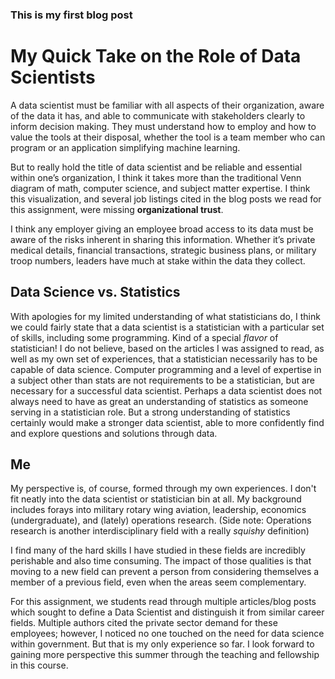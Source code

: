 ### This is my first blog post
# My Quick Take on the Role of Data Scientists

A data scientist must be familiar with all aspects of their organization, aware of the data it has, and able to communicate with stakeholders clearly to inform decision making. They must understand how to employ and how to value the tools at their disposal, whether the tool is a team member who can program or an application simplifying machine learning. 

But to really hold the title of data scientist and be reliable and essential within one’s organization, I think it takes more than the traditional Venn diagram of math, computer science, and subject matter expertise. I think this visualization, and several job listings cited in the blog posts we read for this assignment, were missing <b>organizational trust</b>. 

I think any employer giving an employee broad access to its data must be aware of the risks inherent in sharing this information. Whether it’s private medical details, financial transactions, strategic business plans, or military troop numbers, leaders have much at stake within the data they collect. 

## Data Science vs. Statistics

With apologies for my limited understanding of what statisticians do, I think we could fairly state that a data scientist is a statistician with a particular set of skills, including some programming. Kind of a special *flavor* of statistician! I do not believe, based on the articles I was assigned to read, as well as my own set of experiences, that a statistician necessarily has to be capable of data science. Computer programming and a level of expertise in a subject other than stats are not requirements to be a statistician, but are necessary for a successful data scientist. Perhaps a data scientist does not always need to have as great an understanding of statistics as someone serving in a statistician role. But a strong understanding of statistics certainly would make a stronger data scientist, able to more confidently find and explore questions and solutions through data. 

## Me

My perspective is, of course, formed through my own experiences. I don't fit neatly into the data scientist or statistician bin at all. My background includes forays into military rotary wing aviation, leadership, economics (undergraduate), and (lately) operations research. (Side note: Operations research is another interdisciplinary field with a really *squishy* definition)

I find many of the hard skills I have studied in these fields are incredibly perishable and also time consuming. The impact of those qualities is that moving to a new field can prevent a person from considering themselves a member of a previous field, even when the areas seem complementary.

For this assignment, we students read through multiple articles/blog posts which sought to define a Data Scientist and distinguish it from similar career fields. Multiple authors cited the private sector demand for these employees; however, I noticed no one touched on the need for data science within government. But that is my only experience so far. I look forward to gaining more perspective this summer through the teaching and fellowship in this course. 
